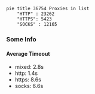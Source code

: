 
```mermaid
pie title 36754 Proxies in list
    "HTTP" : 23262
    "HTTPS": 5423
    "SOCKS" : 12165
```

### Some Info
#### Average Timeout

- mixed: 2.8s
- http: 1.4s
- https: 8.6s
- socks: 6.6s